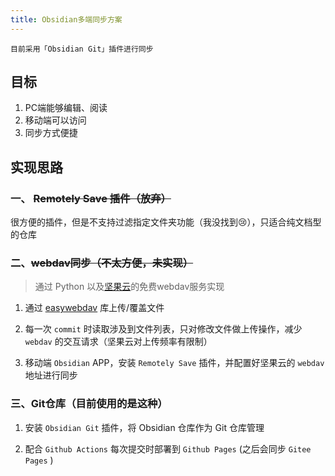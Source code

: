 ```yaml
---
title: Obsidian多端同步方案
---
```


```
目前采用「Obsidian Git」插件进行同步
```

## 目标

1. PC端能够编辑、阅读
2. 移动端可以访问
3. 同步方式便捷

## 实现思路

### 一、 ~~Remotely Save 插件（放弃）~~

很方便的插件，但是不支持过滤指定文件夹功能（我没找到😢），只适合纯文档型的仓库

### 二、~~webdav同步（不太方便，未实现）~~

> 通过 Python 以及[坚果云](https://www.jianguoyun.com)的免费webdav服务实现

1. 通过  [easywebdav](%3Chttps://gitee.com/mirrors/easywebdav%3E)  库上传/覆盖文件

2. 每一次 `commit` 时读取涉及到文件列表，只对修改文件做上传操作，减少 `webdav` 的交互请求（坚果云对上传频率有限制）

3. 移动端 `Obsidian` APP，安装 `Remotely Save` 插件，并配置好坚果云的 `webdav` 地址进行同步

### 三、Git仓库（目前使用的是这种）

1. 安装 `Obsidian Git` 插件，将 Obsidian 仓库作为 Git 仓库管理

2. 配合 `Github Actions` 每次提交时部署到 `Github Pages` (之后会同步 `Gitee Pages` )
